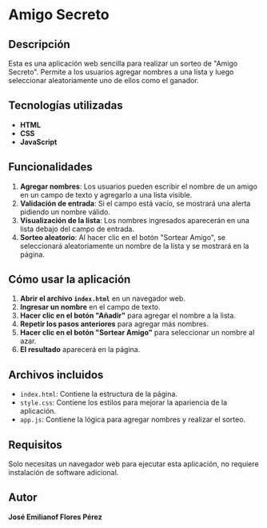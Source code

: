 # Amigo Secreto

## Descripción
Esta es una aplicación web sencilla para realizar un sorteo de "Amigo Secreto". Permite a los usuarios agregar nombres a una lista y luego seleccionar aleatoriamente uno de ellos como el ganador.

## Tecnologías utilizadas
- **HTML**
- **CSS**
- **JavaScript**

## Funcionalidades
1. **Agregar nombres**: Los usuarios pueden escribir el nombre de un amigo en un campo de texto y agregarlo a una lista visible.
2. **Validación de entrada**: Si el campo está vacío, se mostrará una alerta pidiendo un nombre válido.
3. **Visualización de la lista**: Los nombres ingresados aparecerán en una lista debajo del campo de entrada.
4. **Sorteo aleatorio**: Al hacer clic en el botón "Sortear Amigo", se seleccionará aleatoriamente un nombre de la lista y se mostrará en la página.

## Cómo usar la aplicación
1. **Abrir el archivo `index.html`** en un navegador web.
2. **Ingresar un nombre** en el campo de texto.
3. **Hacer clic en el botón "Añadir"** para agregar el nombre a la lista.
4. **Repetir los pasos anteriores** para agregar más nombres.
5. **Hacer clic en el botón "Sortear Amigo"** para seleccionar un nombre al azar.
6. **El resultado** aparecerá en la página.

## Archivos incluidos
- `index.html`: Contiene la estructura de la página.
- `style.css`: Contiene los estilos para mejorar la apariencia de la aplicación.
- `app.js`: Contiene la lógica para agregar nombres y realizar el sorteo.

## Requisitos
Solo necesitas un navegador web para ejecutar esta aplicación, no requiere instalación de software adicional.

## Autor
**José Emilianof Flores Pérez**

